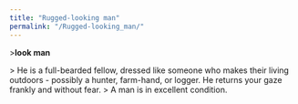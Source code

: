```yaml
---
title: "Rugged-looking man"
permalink: "/Rugged-looking_man/"
---
```


\>**look man**

\> He is a full-bearded fellow, dressed like someone who makes their
living outdoors - possibly a hunter, farm-hand, or logger. He returns
your gaze frankly and without fear. \> A man is in excellent condition.